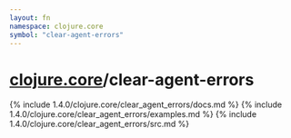 ```yaml
---
layout: fn
namespace: clojure.core
symbol: "clear-agent-errors"
---
```


# [clojure.core](../)/clear-agent-errors

{% include 1.4.0/clojure.core/clear_agent_errors/docs.md %}
{% include 1.4.0/clojure.core/clear_agent_errors/examples.md %}
{% include 1.4.0/clojure.core/clear_agent_errors/src.md %}

